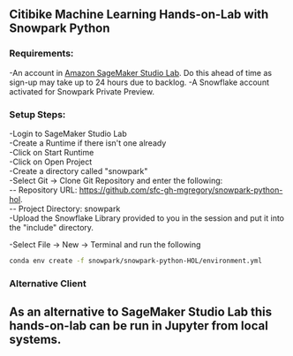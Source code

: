 ## Citibike Machine Learning Hands-on-Lab with Snowpark Python  

### Requirements:  
-An account in [Amazon SageMaker Studio Lab](https://studiolab.sagemaker.aws/).  Do this ahead of time as sign-up may take up to 24 hours due to backlog.
-A Snowflake account activated for Snowpark Private Preview.  
    

### Setup Steps:

-Login to SageMaker Studio Lab  
-Create a Runtime if there isn't one already  
-Click on Start Runtime  
-Click on Open Project  
-Create a directory called "snowpark"  
-Select Git -> Clone Git Repository and enter the following:  
    -- Repository URL: https://github.com/sfc-gh-mgregory/snowpark-python-hol.  
    -- Project Directory: snowpark  
-Upload the Snowflake Library provided to you in the session and put it into the "include" directory.  

-Select File -> New -> Terminal and run the following  
```bash
conda env create -f snowpark/snowpark-python-HOL/environment.yml
```

### Alternative Client  
As an alternative to SageMaker Studio Lab this hands-on-lab can be run in Jupyter from local systems.  
-
